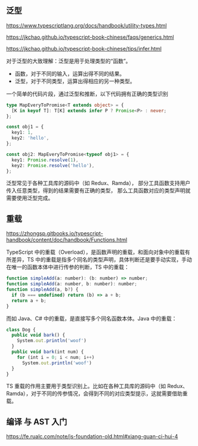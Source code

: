 


## 泛型

https://www.typescriptlang.org/docs/handbook/utility-types.html

https://jkchao.github.io/typescript-book-chinese/faqs/generics.html

https://jkchao.github.io/typescript-book-chinese/tips/infer.html


对于泛型的大致理解：泛型是用于处理类型的“函数”。

* 函数，对于不同的输入，运算出得不同的结果。
* 泛型，对于不同类型，运算出得相应的另一种类型。

一个简单的代码片段，通过泛型和推断，以下代码拥有正确的类型识别

```ts
type MapEveryToPromise<T extends object> = {
  [K in keyof T]: T[K] extends infer P ? Promise<P> : never;
};

const obj1 = {
  key1: 1,
  key2: 'hello',
};

const obj2: MapEveryToPromise<typeof obj1> = {
  key1: Promise.resolve(1),
  key2: Promise.resolve('hello'),
};
```

泛型常见于各种工具库的源码中（如 Redux、Ramda），
部分工具函数支持用户传入任意类型，得到的结果需要有正确的类型，
那么工具函数对应的类型声明就需要使用泛型完成。


## 重载

https://zhongsp.gitbooks.io/typescript-handbook/content/doc/handbook/Functions.html

TypeScript 中的重载（Overload），是函数声明的重载，和面向对象中的重载有所差异，TS 中的重载是指多个同名的类型声明，具体判断还是要手动实现，手动在唯一的函数本体中进行传参的判断，TS 中的重载：

```js
function simpleAdd(a: number): (b: number) => number;
function simpleAdd(a: number, b: number): number;
function simpleAdd(a, b?) {
  if (b === undefined) return (b) => a + b;
  return a + b;
}
```

而如 Java、C# 中的重载，是直接写多个同名函数本体。Java 中的重载：

```js
class Dog {
  public void bark() {
    System.out.println('woof')
  }
  public void bark(int num) {
    for (int i = 0; i < num; i++)
      System.out.println('woof')
  }
}
```

TS 重载的作用主要用于类型识别上。比如在各种工具库的源码中（如 Redux、Ramda），对于不同的传参情况，会得到不同的对应类型提示，这就需要借助重载。



## 编译 与 AST 入门

https://fe.rualc.com/note/js-foundation-old.html#xiang-guan-ci-hui-4